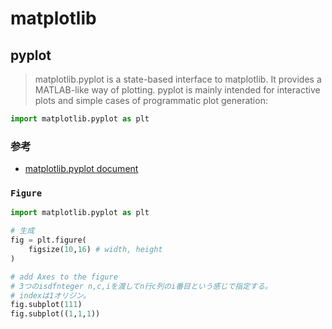 # matplotlib

## pyplot

> matplotlib.pyplot is a state-based interface to matplotlib. It provides a MATLAB-like way of plotting.
  pyplot is mainly intended for interactive plots and simple cases of programmatic plot generation:

```python
import matplotlib.pyplot as plt
```

### 参考

* [matplotlib.pyplot document](https://matplotlib.org/stable/api/_as_gen/matplotlib.pyplot.html#module-matplotlib.pyplot)

### `Figure`

```python
import matplotlib.pyplot as plt

# 生成
fig = plt.figure(
    figsize(10,16) # width, height    
)

# add Axes to the figure
# 3つのisdfnteger n,c,iを渡してn行c列のi番目という感じで指定する。
# indexは1オリジン。
fig.subplot(111)
fig.subplot((1,1,1))

```
